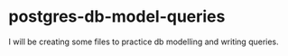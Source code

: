 # postgres-db-model-queries
I will be creating some files to practice db modelling and writing queries.
